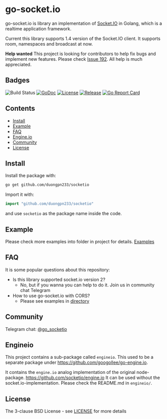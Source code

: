 # go-socket.io

go-socket.io is library an implementation of [Socket.IO](http://socket.io) in Golang, which is a realtime application framework.

Current this library supports 1.4 version of the Socket.IO client. It supports room, namespaces and broadcast at now.

**Help wanted** This project is looking for contributors to help fix bugs and implement new features. Please check [Issue 192](https://github.com/duongpn233/socketio/issues/192). All help is much appreciated.

## Badges

![Build Status](https://github.com/duongpn233/socketio/workflows/CI/badge.svg)
[![GoDoc](http://godoc.org/github.com/duongpn233/socketio?status.svg)](http://godoc.org/github.com/duongpn233/socketio)
[![License](https://img.shields.io/github/license/golangci/golangci-lint)](/LICENSE)
[![Release](https://img.shields.io/github/release/googollee/go-socket.io.svg)](https://github.com/duongpn233/socketio/releases/latest)
[![Go Report Card](https://goreportcard.com/badge/github.com/duongpn233/socketio)](https://goreportcard.com/report/github.com/duongpn233/socketio)

## Contents

- [Install](#install)
- [Example](#example)
- [FAQ](#faq)
- [Engine.io](#engineio)
- [Community](#community)
- [License](#license)

## Install

Install the package with:

```bash
go get github.com/duongpn233/socketio
```

Import it with:

```go
import "github.com/duongpn233/socketio"
```

and use `socketio` as the package name inside the code.

## Example

Please check more examples into folder in project for details. [Examples](https://github.com/duongpn233/socketio/tree/master/_examples)

## FAQ

It is some popular questions about this repository: 

- Is this library supported socket.io version 2?
    - No, but if you wanna you can help to do it. Join us in community chat Telegram   
- How to use go-socket.io with CORS?
    - Please see examples in [directory](https://github.com/duongpn233/socketio/tree/master/_examples)

## Community

Telegram chat: [@go_socketio](https://t.me/go_socketio)

## Engineio

This project contains a sub-package called `engineio`. This used to be a separate package under https://github.com/googollee/go-engine.io.

It contains the `engine.io` analog implementation of the original node-package. https://github.com/socketio/engine.io It can be used without the socket.io-implementation. Please check the README.md in `engineio/`.

## License

The 3-clause BSD License  - see [LICENSE](https://opensource.org/licenses/BSD-3-Clause) for more details
